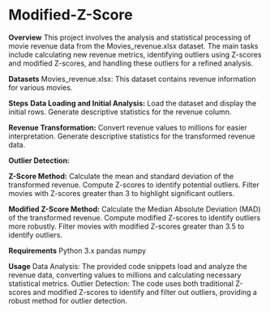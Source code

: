 # Modified-Z-Score
**Overview**
This project involves the analysis and statistical processing of movie revenue data from the Movies_revenue.xlsx dataset. The main tasks include calculating new revenue metrics, identifying outliers using Z-scores and modified Z-scores, and handling these outliers for a refined analysis.

**Datasets**
Movies_revenue.xlsx: This dataset contains revenue information for various movies.

**Steps**
**Data Loading and Initial Analysis:**
Load the dataset and display the initial rows.
Generate descriptive statistics for the revenue column.

**Revenue Transformation:**
Convert revenue values to millions for easier interpretation.
Generate descriptive statistics for the transformed revenue data.

**Outlier Detection:**

**Z-Score Method:**
Calculate the mean and standard deviation of the transformed revenue.
Compute Z-scores to identify potential outliers.
Filter movies with Z-scores greater than 3 to highlight significant outliers.

**Modified Z-Score Method:**
Calculate the Median Absolute Deviation (MAD) of the transformed revenue.
Compute modified Z-scores to identify outliers more robustly.
Filter movies with modified Z-scores greater than 3.5 to identify outliers.

**Requirements**
Python 3.x
pandas
numpy

**Usage**
Data Analysis: The provided code snippets load and analyze the revenue data, converting values to millions and calculating necessary statistical metrics.
Outlier Detection: The code uses both traditional Z-scores and modified Z-scores to identify and filter out outliers, providing a robust method for outlier detection.
